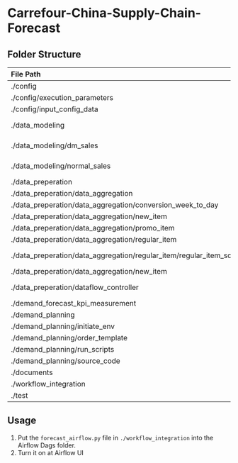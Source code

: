 # Carrefour-China-Supply-Chain-Forecast


Folder Structure
--------

| File Path                                         | content                                                       |
| :---------------                                  | :------------------------------------------------------------ |
| ./config                                          | Configs                                                       |
| ./config/execution_parameters                     | Execution_parameters                                          |
| ./config/input_config_data                        | Input_config_data                                             |
| ./data_modeling                                   | Code of model training and prediction                         |
| ./data_modeling/dm_sales                          | Code of DM model training and prediction                      |
| ./data_modeling/normal_sales                      | Code of Normal model training and prediction                  |
| ./data_preperation                                | Code of data processing                                       |
| ./data_preperation/data_aggregation               | SQLs of Data_aggregation                                      |
| ./data_preperation/data_aggregation/conversion_week_to_day | SQLs of conversion_week_to_day                       |
| ./data_preperation/data_aggregation/new_item      | SQLs of new_item                                              |
| ./data_preperation/data_aggregation/promo_item    | SQLs of promo_item                                            |
| ./data_preperation/data_aggregation/regular_item  | SQLs of regular_item                                          |
| ./data_preperation/data_aggregation/regular_item/regular_item_source_code | source code of Scala for regular item |
| ./data_preperation/data_aggregation/new_item      | SQLs of new_item                                              |
| ./data_preperation/dataflow_controller            | Controller of data aggregation in Python                      |
| ./demand_forecast_kpi_measurement                 | demand_forecast_kpi_measurement                               |
| ./demand_planning                                 | demand_planning                                               |
| ./demand_planning/initiate_env                    | demand_planning initiate_env                                  |
| ./demand_planning/order_template                  | demand_planning order_template                                |
| ./demand_planning/run_scripts                     | demand_planning run_scripts                                   |
| ./demand_planning/source_code                     | demand_planning source_code                                   |
| ./documents                                       | documents                                                     |
| ./workflow_integration                            | Airflow Dags.                                                 |
| ./test                                            | Files for testing                                             |


Usage
--------

1. Put the ```forecast_airflow.py``` file in ```./workflow_integration``` into the Airflow Dags folder.
2. Turn it on at Airflow UI
